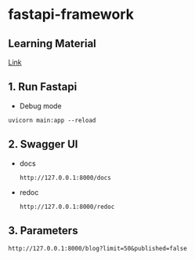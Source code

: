 # fastapi-framework

## Learning Material
[Link](https://www.youtube.com/watch?v=7t2alSnE2-I&t=1055s)

## 1. Run Fastapi
- Debug mode
```
uvicorn main:app --reload
```

## 2. Swagger UI
- docs
  ```
  http://127.0.0.1:8000/docs
  ```
- redoc
  ```
  http://127.0.0.1:8000/redoc
  ```
## 3. Parameters
```
http://127.0.0.1:8000/blog?limit=50&published=false
```